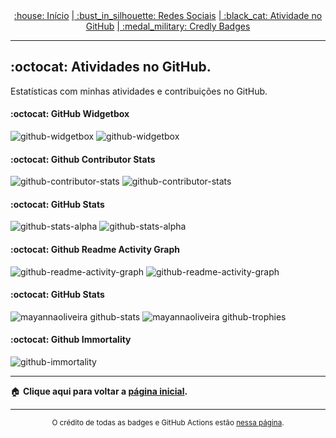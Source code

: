 <div align="center">
<a href="README.md"> :house: Início</a>
<a href="social-media.md"> | :bust_in_silhouette: Redes Sociais</a>
<a href="github-activity.md"> | :black_cat: Atividade no GitHub</a>
<a href="credly-badges.md"> | :medal_military: Credly Badges</a>
</div>

---

## :octocat: Atividades no GitHub.
Estatísticas com minhas atividades e contribuições no GitHub.

<!-- https://github.com/Jurredr/github-widgetbox --->
#### :octocat: GitHub Widgetbox
![github-widgetbox](https://github-widgetbox.vercel.app/api/profile?username=mayannaoliveira&data=followers,repositories,stars,commits&theme=carbon#gh-dark-mode-only)
![github-widgetbox](https://github-widgetbox.vercel.app/api/profile?username=mayannaoliveira&data=followers,repositories,stars,commits&theme=serika#gh-light-mode-only)

<!-- Repository Contribution Stats Card -->
<!-- https://github.com/HwangTaehyun/github-repository-contribution-stats --->
#### :octocat: Github Contributor Stats
![github-contributor-stats](https://github-contributor-stats.vercel.app/api?username=mayannaoliveira&theme=onedark#gh-dark-mode-only)
![github-contributor-stats](https://github-contributor-stats.vercel.app/api?username=mayannaoliveira#gh-light-mode-only)

<!-- GitHub Stats -->
<!-- https://github-stats-alpha.vercel.app --->
#### :octocat: GitHub Stats
![github-stats-alpha](https://github-stats-alpha.vercel.app/api?username=mayannaoliveira&cc=32363e&tc=61afef&ic=e5c07b&bc=32363e#gh-dark-mode-only)
![github-stats-alpha](https://github-stats-alpha.vercel.app/api?username=mayannaoliveira#gh-light-mode-only)

<!-- Github Readme Activity Graph -->
<!-- https://github.com/Ashutosh00710/github-readme-activity-graph -->
#### :octocat: Github Readme Activity Graph
![github-readme-activity-graph](https://github-readme-activity-graph.vercel.app/graph?username=mayannaoliveira&theme=react#gh-dark-mode-only)
![github-readme-activity-graph](https://github-readme-activity-graph.vercel.app/graph?username=mayannaoliveira#gh-light-mode-only)

<!-- Developer Power Meter -->
<!-- https://stats.hyo.dev/en -->
#### :octocat: GitHub Stats
![mayannaoliveira github-stats](https://stats.dooboo.io/api/github-stats-advanced?login=mayannaoliveira)
![mayannaoliveira github-trophies](https://stats.dooboo.io/api/github-trophies?login=mayannaoliveira)

<!-- Github Immortality --->
<!-- https://github-immortality.vercel.app --->
#### :octocat: Github Immortality 
![github-immortality](https://github-immortality.vercel.app/api?username=mayannaoliveira)

---

:house: <b> Clique aqui para voltar a [página inicial](README.md). </b>

---

<div align="center">
<sup>O crédito de todas as badges e GitHub Actions estão <a href="badges-actions.md">nessa página</a>.</sup>
</div>